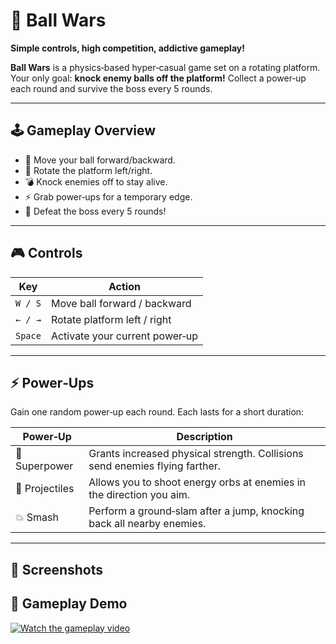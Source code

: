 # 🎯 Ball Wars

**Simple controls, high competition, addictive gameplay!**

**Ball Wars** is a physics‑based hyper‑casual game set on a rotating platform. Your only goal: **knock enemy balls off the platform!** Collect a power‑up each round and survive the boss every 5 rounds.

---

## 🕹️ Gameplay Overview

- 🔵 Move your ball forward/backward.  
- 🔁 Rotate the platform left/right.  
- 💣 Knock enemies off to stay alive.  
- ⚡ Grab power‑ups for a temporary edge.  
- 🧠 Defeat the boss every 5 rounds!

---

## 🎮 Controls

| Key       | Action                               |
|-----------|--------------------------------------|
| `W / S`   | Move ball forward / backward         |
| `← / →`   | Rotate platform left / right         |
| `Space`   | Activate your current power‑up       |

---

## ⚡ Power‑Ups

Gain one random power‑up each round. Each lasts for a short duration:

| Power‑Up      | Description                                                                 |
|---------------|------------------------------------------------------------------------------|
| 🦾 Superpower | Grants increased physical strength. Collisions send enemies flying farther.  |
| 🔫 Projectiles| Allows you to shoot energy orbs at enemies in the direction you aim.         |
| 💥 Smash      | Perform a ground‑slam after a jump, knocking back all nearby enemies.        |

---

## 📸 Screenshots



## 🎥 Gameplay Demo
[![Watch the gameplay video](https://img.youtube.com/vi/oEwamK8ptMQ/0.jpg)](https://youtu.be/oEwamK8ptMQ)  

